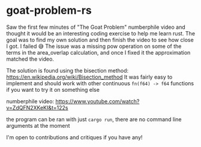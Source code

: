 # goat-problem-rs
Saw the first few minutes of "The Goat Problem" numberphile video and thought it would be an interesting coding exercise to help me learn rust.
The goal was to find my own solution and then finish the video to see how close I got. I failed 😅
The issue was a missing pow operation on some of the terms in the area_overlap calculation, and once I fixed it the approximation matched the video.

The solution is found using the bisection method: https://en.wikipedia.org/wiki/Bisection_method
It was fairly easy to implement and should work with other continuous ```fn(f64) -> f64``` functions if you want to try it on something else

numberphile video: https://www.youtube.com/watch?v=ZdQFN2XKeKI&t=122s

the program can be ran with just ```cargo run```, there are no command line arguments at the moment

I'm open to contributions and critiques if you have any!
